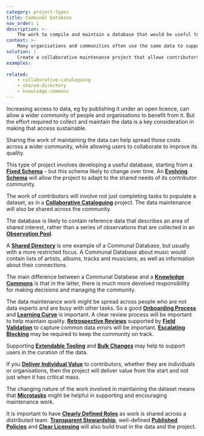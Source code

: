 ```yaml
---
category: project-types
title: Communal Database
nav_order: 1
description: >-
    The work to compile and maintain a database that would be useful to a community of organisation is costly and time-intensive
context: >-
    Many organisations and communities often use the same data to support their products, services and interests. Collecting and maintaining the data can be expensive and work might be duplicated across organisations and communities.
solution: |
    Create a collaborative maintenance project that allows contributors to work together to maintain a database that is valuable to them all.
examples:
    
related:
    - collaborative-cataloguing
    - shared-directory
    - knowledge-commons
---
```


Increasing access to data, eg by publishing it under an open licence, can allow a wider community of people and organisations to benefit from it. But the effort required to collect and maintain the data is a key consideration in making that access sustainable.

Sharing the work of maintaining the data can help spread those costs across a wider community, while allowing users to collaborate to improve its quality.

This type of project involves developing a useful database, starting from a **[Fixed Schema](/patterns/data-model/fixed-schema)** – but this schema likely to change over time. An **[Evolving Schema](/patterns/data-model/evolving-schema)** will allow the project to adapt to the shared needs of its contributor community.

The work of contributors will involve not just completing tasks to populate a dataset, as in a **[Collaborative Cataloguing](/patterns/project-types/collaborative-cataloguing)** project. The data maintenance will also be shared across the community.

The database is likely to contain reference data that describes an area of shared interest, rather than a series of observations that are collected in an **[Observation Pool](/patterns/project-types/observation-pool)**.

A **[Shared Directory](/patterns/editing/shared-directory)** is one example of a Communal Database, but usually with a more restricted focus. A Communal Database about music would contain lists of artists, albums, tracks and musicians, as well as information about their connections.

The main difference between a Communal Database and a **[Knowledge Commons](/patterns/project-types/knowledge-commons)** is that in the latter, there is much more devolved responsibility for making decisions and managing the community.

The data maintenance work might be spread across people who are not data experts and are busy with other tasks. So a good **[Onboarding Process](/patterns/community-management/onboarding-process)** and **[Learning Curve](/patterns/community-management/learning-curve)** is important. A clear review process will be important to help maintain quality. **[Retrospective Reviews](/patterns/maintaining-quality/retrospective-review)** supported by **[Field Validation](www.replace.me/patterns/maintaining-quality/field-validation)** to capture common data errors will be important. **[Escalating Blocking](www.replace.me/patterns/managing-conflict/escalating-blocking)** may be required to keep the community on track.

Supporting **[Extendable Tooling](www.replace.me/patterns/workflow/extendable-tooling)** and **[Bulk Changes](/patterns/workflow/bulk-changes)** may help to support users in the curation of the data.

If you **[Deliver Individual Value](/patterns/encouraging-contributions/deliver-individual-value)** to contributors, whether they are individuals or organisations, then the project will deliver value from the start and not just when it has critical mass.

The changing nature of the work involved in maintaining the dataset means that **[Microtasks](/patterns/encouraging-contributions/microtasks)** might be helpful in supporting and encouraging maintenance work.

It is important to have **[Clearly Defined Roles](/patterns/project-governance/clearly-defined-roles)** as work is shared across a distributed team. **[Transparent Stewardship](/patterns/project-governance/transparent-stewardship)**, well-defined **[Published Policies](/patterns/project-governance/published-policies)** and **[Clear Licensing](/patterns/project-governance/clear-licensing)** will also build trust in the data and the project.
